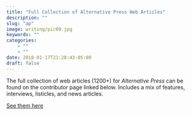 ```yaml
---
title: "Full Collection of Alternative Press Web Articles"
description: ""
slug: "ap"
image: writing/pic09.jpg
keywords: ""
categories: 
    - ""
    - ""
date: 2018-01-17T21:28:43-05:00
draft: false
---
```


The full collection of web articles (1200+) for *Alternative Press* can be found on the contributor page linked below. Includes a mix of features, interviews, listicles, and news articles.

[See them here](https://www.altpress.com/contributors/profile/caitlyn_ralph)
